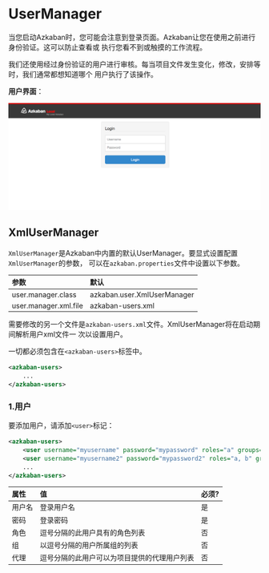 UserManager
================================================================================
当您启动Azkaban时，您可能会注意到登录页面。Azkaban让您在使用之前进行身份验证。这可以防止查看或
执行您看不到或触摸的工作流程。

我们还使用经过身份验证的用户进行审核。每当项目文件发生变化，修改，安排等时，我们通常都想知道哪个
用户执行了该操作。

**用户界面**：

![用户界面](img/1.png)

## XmlUserManager
`XmlUserManager`是Azkaban中内置的默认UserManager。要显式设置配置`XmlUserManager`的参数，
可以在`azkaban.properties`文件中设置以下参数。

| 参数 | 默认
|:--- |:--- |
| user.manager.class | azkaban.user.XmlUserManager |
| user.manager.xml.file | azkaban-users.xml |

需要修改的另一个文件是`azkaban-users.xml`文件。XmlUserManager将在启动期间解析用户xml文件一
次以设置用户。

一切都必须包含在`<azkaban-users>`标签中。
```xml
<azkaban-users>
    ...
</azkaban-users>
```

### 1.用户
要添加用户，请添加`<user>`标记：
```xml
<azkaban-users>
    <user username="myusername" password="mypassword" roles="a" groups="mygroup"/>
    <user username="myusername2" password="mypassword2" roles="a, b" groups="ga, gb"/>
    ...
</azkaban-users>
```

| 属性 | 值 | 必须? |
|:---- |:---- |:---- |
| 用户名 | 登录用户名 | 是 |
| 密码 | 登录密码 | 是 |
| 角色 | 逗号分隔的此用户具有的角色列表 | 否 |
| 组 | 以逗号分隔的用户所属组的列表 | 否 |
| 代理 | 逗号分隔的此用户可以为项目提供的代理用户列表 | 否 |
